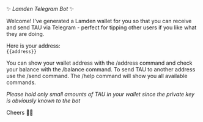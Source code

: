 ✨ *Lamden Telegram Bot* ✨

Welcome! I've generated a Lamden wallet for you so that you can receive and send TAU via Telegram - perfect for tipping other users if you like what they are doing.  

Here is your address:  
`{{address}}`  

You can show your wallet address with the /address command and check your balance with the /balance command. To send TAU to another address use the /send command. The /help command will show you all available commands.

*Please hold only small amounts of TAU in your wallet since the private key is obviously known to the bot*

Cheers 🍻👋